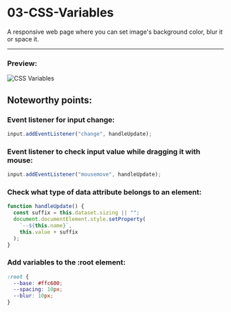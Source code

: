 # 03-CSS-Variables

A responsive web page where you can set image's background color, blur it or space it.

---

### Preview:

![CSS Variables](./assets/scoped-css-demo.gif)

## Noteworthy points:

### Event listener for input change:

```javascript
input.addEventListener("change", handleUpdate);
```

### Event listener to check input value while dragging it with mouse:

```javascript
input.addEventListener("mousemove", handleUpdate);
```

### Check what type of data attribute belongs to an element:

```javascript
function handleUpdate() {
  const suffix = this.dataset.sizing || "";
  document.documentElement.style.setProperty(
    `--${this.name}`,
    this.value + suffix
  );
}
```

### Add variables to the :root element:

```css
:root {
  --base: #ffc600;
  --spacing: 10px;
  --blur: 10px;
}
```
